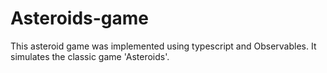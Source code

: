# Asteroids-game
This asteroid game was implemented using typescript and Observables. It simulates the classic game 'Asteroids'.
